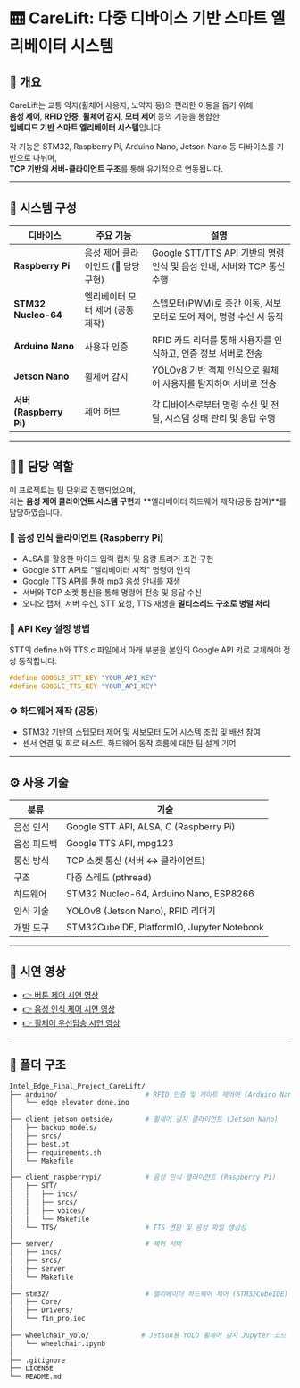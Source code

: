 # 🛗 CareLift: 다중 디바이스 기반 스마트 엘리베이터 시스템

## 📌 개요

CareLift는 교통 약자(휠체어 사용자, 노약자 등)의 편리한 이동을 돕기 위해  
**음성 제어**, **RFID 인증**, **휠체어 감지**, **모터 제어** 등의 기능을 통합한  
**임베디드 기반 스마트 엘리베이터 시스템**입니다.

각 기능은 STM32, Raspberry Pi, Arduino Nano, Jetson Nano 등 디바이스를 기반으로 나뉘며,  
**TCP 기반의 서버-클라이언트 구조**를 통해 유기적으로 연동됩니다.

---

## 🧠 시스템 구성

| 디바이스 | 주요 기능 | 설명 |
|----------|-----------|------|
| **Raspberry Pi** | 음성 제어 클라이언트 (📌 담당 구현) | Google STT/TTS API 기반의 명령 인식 및 음성 안내, 서버와 TCP 통신 수행 |
| **STM32 Nucleo-64** | 엘리베이터 모터 제어 (공동 제작) | 스텝모터(PWM)로 층간 이동, 서보모터로 도어 제어, 명령 수신 시 동작 |
| **Arduino Nano** | 사용자 인증 | RFID 카드 리더를 통해 사용자를 인식하고, 인증 정보 서버로 전송 |
| **Jetson Nano** | 휠체어 감지 | YOLOv8 기반 객체 인식으로 휠체어 사용자를 탐지하여 서버로 전송 |
| **서버 (Raspberry Pi)** | 제어 허브 | 각 디바이스로부터 명령 수신 및 전달, 시스템 상태 관리 및 응답 수행 |

---

## 🧑‍💻 담당 역할

이 프로젝트는 팀 단위로 진행되었으며,  
저는 **음성 제어 클라이언트 시스템 구현**과 **엘리베이터 하드웨어 제작(공동 참여)**를 담당하였습니다.

### 🎤 음성 인식 클라이언트 (Raspberry Pi)

- ALSA를 활용한 마이크 입력 캡처 및 음량 트리거 조건 구현  
- Google STT API로 "엘리베이터 시작" 명령어 인식  
- Google TTS API를 통해 mp3 음성 안내를 재생  
- 서버와 TCP 소켓 통신을 통해 명령어 전송 및 응답 수신  
- 오디오 캡처, 서버 수신, STT 요청, TTS 재생을 **멀티스레드 구조로 병렬 처리**

### 🔐 API Key 설정 방법

STT의 define.h와 TTS.c 파일에서 아래 부분을 본인의 Google API 키로 교체해야 정상 동작합니다.

```c
#define GOOGLE_STT_KEY "YOUR_API_KEY"
#define GOOGLE_TTS_KEY "YOUR_API_KEY"
```

### ⚙️ 하드웨어 제작 (공동)

- STM32 기반의 스텝모터 제어 및 서보모터 도어 시스템 조립 및 배선 참여  
- 센서 연결 및 회로 테스트, 하드웨어 동작 흐름에 대한 팀 설계 기여

---

## ⚙️ 사용 기술

| 분류 | 기술 |
|------|------|
| 음성 인식 | Google STT API, ALSA, C (Raspberry Pi) |
| 음성 피드백 | Google TTS API, mpg123 |
| 통신 방식 | TCP 소켓 통신 (서버 ↔ 클라이언트) |
| 구조 | 다중 스레드 (pthread) |
| 하드웨어 | STM32 Nucleo-64, Arduino Nano, ESP8266 |
| 인식 기술 | YOLOv8 (Jetson Nano), RFID 리더기 |
| 개발 도구 | STM32CubeIDE, PlatformIO, Jupyter Notebook |

---

## 🎥 시연 영상

- [👉 버튼 제어 시연 영상](https://youtube.com/shorts/Synbe0SKUcM?feature=share)
- [👉 음성 인식 제어 시연 영상](https://youtube.com/shorts/OxAtrQXdJtA?feature=share)
- [👉 휠체어 우선탑승 시연 영상](https://youtube.com/shorts/Th-BcP5JXi0?feature=share)

---

## 📁 폴더 구조

```bash
Intel_Edge_Final_Project_CareLift/
├── arduino/                      # RFID 인증 및 게이트 제어어 (Arduino Nano)
│   └── edge_elevator_done.ino
│
├── client_jetson_outside/        # 휠체어 감지 클라이언트 (Jetson Nano)
│   ├── backup_models/            
│   ├── srcs/                     
│   ├── best.pt                   
│   ├── requirements.sh
│   └── Makefile
│
├── client_raspberrypi/           # 음성 인식 클라이언트 (Raspberry Pi)
│   ├── STT/
│   │   ├── incs/                 
│   │   ├── srcs/                 
│   │   ├── voices/               
│   │   └── Makefile
│   └── TTS/                      # TTS 변환 및 음성 파일 생성성
│
├── server/                       # 제어 서버
│   ├── incs/
│   ├── srcs/
│   ├── server                   
│   └── Makefile
│
├── stm32/                        # 엘리베이터 하드웨어 제어 (STM32CubeIDE)
│   ├── Core/
│   ├── Drivers/
│   └── fin_pro.ioc
│
├── wheelchair_yolo/             # Jetson용 YOLO 휠체어 감지 Jupyter 코드
│   └── wheelchair.ipynb
│
├── .gitignore
├── LICENSE
└── README.md

